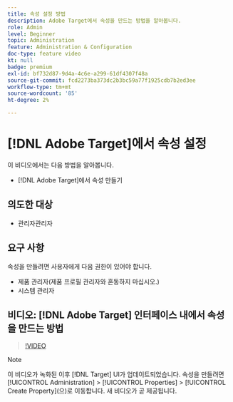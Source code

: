 ```yaml
---
title: 속성 설정 방법
description: Adobe Target에서 속성을 만드는 방법을 알아봅니다.
role: Admin
level: Beginner
topic: Administration
feature: Administration & Configuration
doc-type: feature video
kt: null
badge: premium
exl-id: bf732d87-9d4a-4c6e-a299-61df4307f48a
source-git-commit: fcd2273ba373dc2b3bc59a77f1925cdb7b2ed3ee
workflow-type: tm+mt
source-wordcount: '85'
ht-degree: 2%

---
```


# [!DNL Adobe Target]에서 속성 설정

이 비디오에서는 다음 방법을 알아봅니다.

* [!DNL Adobe Target]에서 속성 만들기

## 의도한 대상

* 관리자관리자

## 요구 사항

속성을 만들려면 사용자에게 다음 권한이 있어야 합니다.

* 제품 관리자(제품 프로필 관리자와 혼동하지 마십시오.)
* 시스템 관리자

## 비디오: [!DNL Adobe Target] 인터페이스 내에서 속성을 만드는 방법

>[!VIDEO](https://video.tv.adobe.com/v/18990/?quality=12)

>[!NOTE]
>
>이 비디오가 녹화된 이후 [!DNL Target] UI가 업데이트되었습니다. 속성을 만들려면 [!UICONTROL Administration] > [!UICONTROL Properties] > [!UICONTROL Create Property]&#x200B;(으)로 이동합니다. 새 비디오가 곧 제공됩니다.